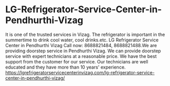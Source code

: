 # LG-Refrigerator-Service-Center-in-Pendhurthi-Vizag
It is one of the trusted services in Vizag. The refrigerator is important in the summertime to drink cool water, cool drinks.etc. LG Refrigerator Service Center in Pendhurthi Vizag Call now: 8688821484, 8688821488.We are providing doorstep service in Pendhurthi Vizag. We can provide doorstep service with expert technicians at a reasonable price. We have the best support from the customer for our service. Our technicians are well educated and they have more than 10 years' experience.  https://lgrefrigeratorservicecenterinvizag.com/lg-refrigerator-service-center-in-pendhurthi-vizag/
